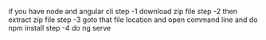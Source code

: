 
if you have node and angular cli
step -1 download zip file
step -2 then extract zip file
step -3 goto that file location and open command line and do npm install
step -4 do ng serve

